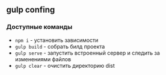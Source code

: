 ## gulp confing

### Доступные команды

* `npm i` - установить зависимости
* `gulp build` - собрать билд проекта
* `gulp serve` - запустить встроенный сервер и следить за изменениями файлов
* `gulp clear` - очистить директорию dist